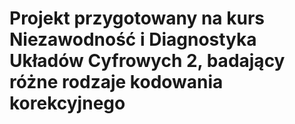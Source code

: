 # Projekt przygotowany na kurs Niezawodność i Diagnostyka Układów Cyfrowych 2, badający różne rodzaje kodowania korekcyjnego
